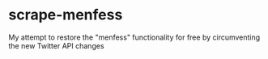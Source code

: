 # scrape-menfess
My attempt to restore the "menfess" functionality for free by circumventing the new Twitter API changes

